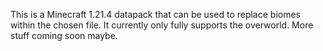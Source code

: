 This is a Minecraft 1.21.4 datapack that can be used to replace biomes within the chosen file.
It currently only fully supports the overworld.
More stuff coming soon maybe.
